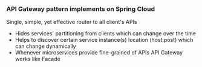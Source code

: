 ### API Gateway pattern implements on Spring Cloud
Single, simple, yet effective router to all client's APIs
- Hides services' partitioning from clients which can change over the time
- Helps to discover certain service instance(s) location (host:post) which can change dynamically
- Whenever microservices provide fine-grained of APIs API Gateway works like Facade
